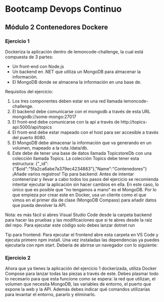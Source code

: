 # Bootcamp Devops Continuo
## Módulo 2 Contenedores Dockere

### **Ejercicio 1**

Dockeriza la aplicación dentro de lemoncode-challenge, la cual está compuesta de 3 partes:

- Un front-end con Node.js
- Un backend en .NET que utiliza un MongoDB para almacenar la información.
- El MongoDB donde se almacena la información en una base de.

Requisitos del ejercicio:
1.  Los tres componentes deben estar en una red llamada lemoncode-challenge.
1.  El backend debe comunicarse con el mongodb a través de esta URL mongodb://some-mongo:27017
1. El front-end debe comunicarse con la api a través de http://topics-api:5000/api/topics
1. El front-end debe estar mapeado con el host para ser accesible a través del puerto 8080.
1. El MongoDB debe almacenar la información que va generando en un volumen, mapeado a la ruta /data/db.
1. Este debe de tener una base de datos llamada TopicstoreDb con una colección llamada Topics. La colección Topics debe tener esta estructura: {"_id":{"$oid":"5fa2ca6abe7a379ec4234883"},"Name":"Contenedores"} ¡Añade varios registros!
Tip para backend: Antes de intentar contenerizar y llevar a cabo todos los pasos del ejercicio se recomienda intentar ejecutar la aplicación sin hacer cambios en ella. En este caso, lo único que es posible que “no tengamos a mano” es el MongoDB. Por lo que empieza por crear este en Docker, usa un cliente como el que vimos en el primer día de clase (MongoDB Compass) para añadir datos que pueda devolver la API.

Nota: es más fácil si abres Visual Studio Code desde la carpeta backend para hacer las pruebas y las modificaciones que si te abres desde la raíz del repo. Para ejecutar este código solo debes lanzar dotnet run

Tip para frontend: Para ejecutar el frontend abre esta carpeta en VS Code y ejecuta primero npm install. Una vez instaladas las dependencias ya puedes ejecutarla con npm start. Debería de abrirse un navegador con lo siguiente:

### **Ejercicio 2** 
Ahora que ya tienes la aplicación del ejercicio 1 dockerizada, utiliza Docker Compose para lanzar todas las piezas a través de este. Debes plasmar todo lo necesario para que esta funcione como se espera: la red que utilizan, el volumen que necesita MongoDB, las variables de entorno, el puerto que expone la web y la API. Además debes indicar qué comandos utilizarías para levantar el entorno, pararlo y eliminarlo.
